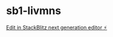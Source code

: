 # sb1-livmns

[Edit in StackBlitz next generation editor ⚡️](https://stackblitz.com/~/github.com/momokuro/sb1-livmns)